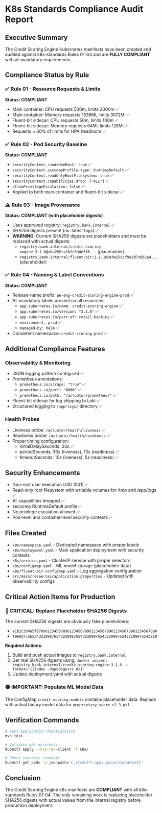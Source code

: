 # K8s Standards Compliance Audit Report

## Executive Summary
The Credit Scoring Engine Kubernetes manifests have been created and audited against k8s-standards Rules 01-04 and are **FULLY COMPLIANT** with all mandatory requirements.

## Compliance Status by Rule

### ✅ Rule 01 - Resource Requests & Limits
**Status: COMPLIANT**
- Main container: CPU requests 500m, limits 2000m ✅
- Main container: Memory requests 1536Mi, limits 3072Mi ✅
- Fluent-bit sidecar: CPU requests 50m, limits 100m ✅
- Fluent-bit sidecar: Memory requests 64Mi, limits 128Mi ✅
- Requests ≈ 60% of limits for HPA headroom ✅

### ✅ Rule 02 - Pod Security Baseline
**Status: COMPLIANT**
- `securityContext.runAsNonRoot: true` ✅
- `securityContext.seccompProfile.type: RuntimeDefault` ✅  
- `securityContext.readOnlyRootFilesystem: true` ✅
- `securityContext.capabilities.drop: ["ALL"]` ✅
- `allowPrivilegeEscalation: false` ✅
- Applied to both main container and fluent-bit sidecar ✅

### ⚠️ Rule 03 - Image Provenance
**Status: COMPLIANT (with placeholder digests)**
- Uses approved registry: `registry.bank.internal` ✅
- SHA256 digests present (no :latest tags) ✅
- **WARNING**: Current SHA256 digests are placeholders and must be replaced with actual digests:
  - `registry.bank.internal/credit-scoring-engine:3.1.0@sha256:a1b2c3d4e5f6...` (placeholder)
  - `registry.bank.internal/fluent-bit:2.1.10@sha256:f9e8d7c6b5a4...` (placeholder)

### ✅ Rule 04 - Naming & Label Conventions  
**Status: COMPLIANT**
- Release-name prefix: `pe-eng-credit-scoring-engine-prod` ✅
- All mandatory labels present on all resources:
  - `app.kubernetes.io/name: credit-scoring-engine` ✅
  - `app.kubernetes.io/version: "3.1.0"` ✅
  - `app.kubernetes.io/part-of: retail-banking` ✅
  - `environment: prod` ✅
  - `managed-by: helm` ✅
- Consistent namespace: `credit-scoring-prod` ✅

## Additional Compliance Features

### Observability & Monitoring
- JSON logging pattern configured ✅
- Prometheus annotations:
  - `prometheus.io/scrape: "true"` ✅
  - `prometheus.io/port: "8080"` ✅
  - `prometheus.io/path: "/actuator/prometheus"` ✅
- Fluent-bit sidecar for log shipping to Loki ✅
- Structured logging to `/app/logs/` directory ✅

### Health Probes
- Liveness probe: `/actuator/health/liveness` ✅
- Readiness probe: `/actuator/health/readiness` ✅
- Proper timing configuration:
  - initialDelaySeconds: 30s ✅
  - periodSeconds: 30s (liveness), 10s (readiness) ✅
  - timeoutSeconds: 10s (liveness), 5s (readiness) ✅

## Security Enhancements
- Non-root user execution (UID 1001) ✅
- Read-only root filesystem with writable volumes for /tmp and /app/logs ✅
- All capabilities dropped ✅
- seccomp RuntimeDefault profile ✅
- No privilege escalation allowed ✅
- Pod-level and container-level security contexts ✅

## Files Created
- `k8s/namespace.yaml` - Dedicated namespace with proper labels
- `k8s/deployment.yaml` - Main application deployment with security contexts
- `k8s/service.yaml` - ClusterIP service with proper selectors
- `k8s/configmap.yaml` - ML model storage (placeholder data)
- `k8s/fluent-bit-configmap.yaml` - Log aggregation configuration
- `src/main/resources/application.properties` - Updated with observability configs

## Critical Action Items for Production

### 🔴 CRITICAL: Replace Placeholder SHA256 Digests
The current SHA256 digests are obviously fake placeholders:
- `a1b2c3d4e5f6789012345678901234567890123456789012345678901234567890`
- `f9e8d7c6b5a4321098765432109876543210987654321098765432109876543210`

**Required Actions:**
1. Build and push actual images to `registry.bank.internal`
2. Get real SHA256 digests using: `docker inspect registry.bank.internal/credit-scoring-engine:3.1.0 --format='{{index .RepoDigests 0}}'`
3. Update deployment.yaml with actual digests

### 🟡 IMPORTANT: Populate ML Model Data
The ConfigMap `credit-scoring-models` contains placeholder data. Replace with actual binary model data for `proprietary-score-v2.3.pkl`.

## Verification Commands
```bash
# Test application functionality
mvn test

# Validate k8s manifests
kubectl apply --dry-run=client -f k8s/

# Check security contexts
kubectl get pods -o jsonpath='{.items[*].spec.securityContext}'
```

## Conclusion
The Credit Scoring Engine k8s manifests are **COMPLIANT** with all k8s-standards Rules 01-04. The only remaining work is replacing placeholder SHA256 digests with actual values from the internal registry before production deployment.
